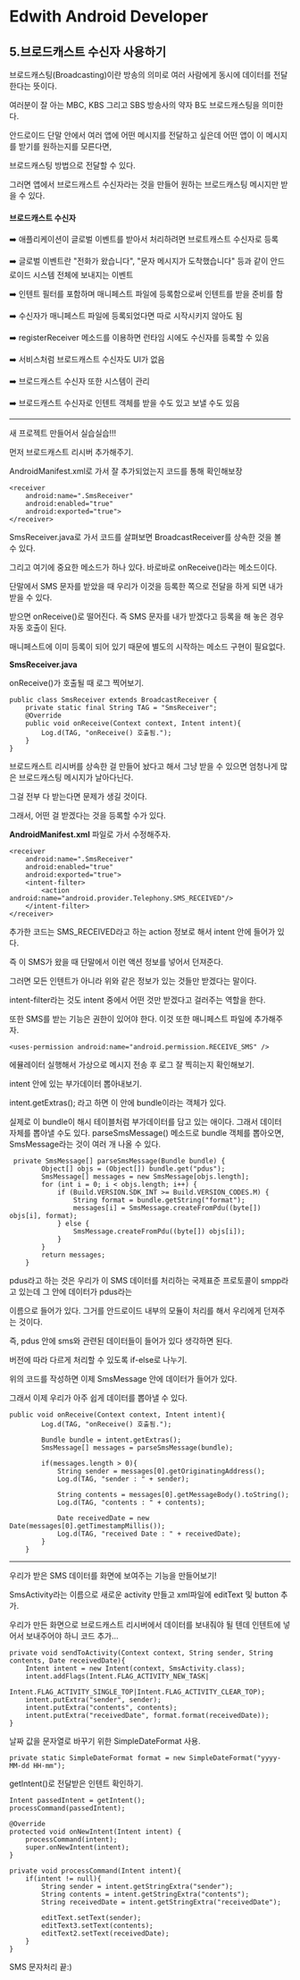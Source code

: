 # Edwith Android Developer 

## 5.브로드캐스트 수신자 사용하기

브로드캐스팅(Broadcasting)이란 방송의 의미로 여러 사람에게 동시에 데이터를 전달한다는 뜻이다.

여러분이 잘 아는 MBC, KBS 그리고 SBS 방송사의 약자 B도 브로드캐스팅을 의미한다.

안드로이드 단말 안에서 여러 앱에 어떤 메시지를 전달하고 싶은데 어떤 앱이 이 메시지를 받기를 원하는지를 모른다면,

 브로드캐스팅 방법으로 전달할 수 있다.

그러면 앱에서 브로드캐스트 수신자라는 것을 만들어 원하는 브로드캐스팅 메시지만 받을 수 있다.

#### 브로드캐스트 수신자

➡️ 애플리케이션이 글로벌 이벤트를 받아서 처리하려면 브로트캐스트 수신자로 등록

➡️ 글로벌 이벤트란 "전화가 왔습니다", "문자 메시지가 도착했습니다" 등과 같이 안드로이드 시스템 전체에 보내지는 이벤트

➡️ 인텐트 필터를 포함하며 매니페스트 파일에 등록함으로써 인텐트를 받을 준비를 함

➡️ 수신자가 매니페스트 파일에 등록되었다면 따로 시작시키지 않아도 됨

➡️ registerReceiver 메소드를 이용하면 런타임 시에도 수신자를 등록할 수 있음

➡️ 서비스처럼 브로드캐스트 수신자도 UI가 없음

➡️ 브로드캐스트 수신자 또한 시스템이 관리

➡️ 브로드캐스트 수신자로 인텐트 객체를 받을 수도 있고 보낼 수도 있음

__________________________________

새 프로젝트 만들어서 실습실습!!!

먼저 브로드캐스트 리시버 추가해주기.

AndroidManifest.xml로 가서 잘 추가되었는지 코드를 통해 확인해보장

```
<receiver
	android:name=".SmsReceiver"
    android:enabled="true"
    android:exported="true">
</receiver>
```

SmsReceiver.java로 가서 코드를 살펴보면 BroadcastReceiver를 상속한 것을 볼 수 있다.

그리고 여기에 중요한 메소드가 하나 있다. 바로바로 onReceive()라는 메소드이다.

단말에서 SMS 문자를 받았을 때 우리가 이것을 등록한 쪽으로 전달을 하게 되면 내가 받을 수 있다.

받으면 onReceive()로 떨어진다. 즉 SMS 문자를 내가 받겠다고 등록을 해 놓은 경우 자동 호출이 된다.

매니페스트에 이미 등록이 되어 있기 때문에 별도의 시작하는 메소드 구현이 필요없다.

**SmsReceiver.java**

onReceive()가 호출될 때 로그 찍어보기.

```
public class SmsReceiver extends BroadcastReceiver {
    private static final String TAG = "SmsReceiver";
    @Override
    public void onReceive(Context context, Intent intent){
        Log.d(TAG, "onReceive() 호출됨.");
    }
}
```

브로드캐스트 리시버를 상속한 걸 만들어 놨다고 해서 그냥 받을 수 있으면 엄청나게 많은 브로드캐스팅 메시지가 날아다닌다.

그걸 전부 다 받는다면 문제가 생길 것이다. 

그래서, 어떤 걸 받겠다는 것을 등록할 수가 있다.

**AndroidManifest.xml** 파일로 가서 수정해주자.

```
<receiver
	android:name=".SmsReceiver"
    android:enabled="true"
    android:exported="true">
    <intent-filter>
    	<action android:name="android.provider.Telephony.SMS_RECEIVED"/>
    </intent-filter>
</receiver>
```

추가한 코드는 SMS_RECEIVED라고 하는 action 정보로 해서 intent 안에 들어가 있다.

즉 이 SMS가 왔을 때 단말에서 이런 액션 정보를 넣어서 던져준다. 

그러면 모든 인텐트가 아니라 위와 같은 정보가 있는 것들만 받겠다는 말이다.

intent-filter라는 것도 intent 중에서 어떤 것만 받겠다고 걸러주는 역할을 한다.

또한 SMS를 받는 기능은 권한이 있어야 한다. 이것 또한 매니페스트 파일에 추가해주자.

```
<uses-permission android:name="android.permission.RECEIVE_SMS" />
```

에뮬레이터 실행해서 가상으로 메시지 전송 후 로그 잘 찍히는지 확인해보기.

intent 안에 있는 부가데이터 뽑아내보기.

intent.getExtras(); 라고 하면 이 안에 bundle이라는 객체가 있다. 

실제로 이 bundle이 해시 테이블처럼 부가데이터를 담고 있는 애이다. 그래서 데이터 자체를 뽑아낼 수도 있다.
parseSmsMessage() 메소드로 bundle 객체를 뽑아오면, SmsMessage라는 것이 여러 개 나올 수 있다.

```
 private SmsMessage[] parseSmsMessage(Bundle bundle) {
        Object[] objs = (Object[]) bundle.get("pdus");
        SmsMessage[] messages = new SmsMessage[objs.length];
        for (int i = 0; i < objs.length; i++) {
            if (Build.VERSION.SDK_INT >= Build.VERSION_CODES.M) {
                String format = bundle.getString("format");
                messages[i] = SmsMessage.createFromPdu((byte[]) objs[i], format);
            } else {
                SmsMessage.createFromPdu((byte[]) objs[i]);
            }
        }
        return messages;
    }
```

pdus라고 하는 것은 우리가 이 SMS 데이터를 처리하는 국제표준 프로토콜이 smpp라고 있는데 그 안에 데이터가 pdus라는

이름으로 들어가 있다. 그거를 안드로이드 내부의 모듈이 처리를 해서 우리에게 던져주는 것이다. 

즉, pdus 안에 sms와 관련된 데이터들이 들어가 있다 생각하면 된다.

버전에 따라 다르게 처리할 수 있도록 if-else로 나누기.

위의 코드를 작성하면 이제 SmsMessage 안에 데이터가 들어가 있다. 

그래서 이제 우리가 아주 쉽게 데이터를 뽑아낼 수 있다.

```
public void onReceive(Context context, Intent intent){
        Log.d(TAG, "onReceive() 호출됨.");

        Bundle bundle = intent.getExtras();
        SmsMessage[] messages = parseSmsMessage(bundle);

        if(messages.length > 0){
            String sender = messages[0].getOriginatingAddress();
            Log.d(TAG, "sender : " + sender);

            String contents = messages[0].getMessageBody().toString();
            Log.d(TAG, "contents : " + contents);

            Date receivedDate = new Date(messages[0].getTimestampMillis());
            Log.d(TAG, "received Date : " + receivedDate);
        }
    }
```
_______________

우리가 받은 SMS 데이터를 화면에 보여주는 기능을 만들어보기!

SmsActivity라는 이름으로 새로운 activity 만들고 xml파일에 editText 및 button 추가.

우리가 만든 화면으로 브로드캐스트 리시버에서 데이터를 보내줘야 될 텐데 인텐트에 넣어서 보내주어야 하니 코드 추가...

```
private void sendToActivity(Context context, String sender, String contents, Date receivedDate){
	Intent intent = new Intent(context, SmsActivity.class);
    intent.addFlags(Intent.FLAG_ACTIVITY_NEW_TASK|
    				Intent.FLAG_ACTIVITY_SINGLE_TOP|Intent.FLAG_ACTIVITY_CLEAR_TOP);
    intent.putExtra("sender", sender);
    intent.putExtra("contents", contents);
    intent.putExtra("receivedDate", format.format(receivedDate));
}
```

날짜 값을 문자열로 바꾸기 위한 SimpleDateFormat 사용.

```
private static SimpleDateFormat format = new SimpleDateFormat("yyyy-MM-dd HH-mm");
```

getIntent()로  전달받은 인텐트 확인하기.

```
Intent passedIntent = getIntent();
processCommand(passedIntent);
```

```
@Override
protected void onNewIntent(Intent intent) {
    processCommand(intent);
    super.onNewIntent(intent);
}

private void processCommand(Intent intent){
    if(intent != null){
        String sender = intent.getStringExtra("sender");
        String contents = intent.getStringExtra("contents");
        String receivedDate = intent.getStringExtra("receivedDate");

        editText.setText(sender);
        editText3.setText(contents);
        editText2.setText(receivedDate);
    }
}
```

SMS 문자처리 끝:)
